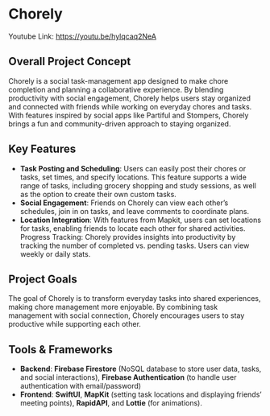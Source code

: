# **Chorely**
Youtube Link: https://youtu.be/hylqcaq2NeA

## **Overall Project Concept**
Chorely is a social task-management app designed to make chore completion and planning a collaborative experience. By blending productivity with social engagement, Chorely helps users stay organized and connected with friends while working on everyday chores and tasks. With features inspired by social apps like Partiful and Stompers, Chorely brings a fun and community-driven approach to staying organized.

## **Key Features**
- **Task Posting and Scheduling**: Users can easily post their chores or tasks, set times, and specify locations. This feature supports a wide range of tasks, including grocery shopping and study sessions, as well as the option to create their own custom tasks.
- **Social Engagement**: Friends on Chorely can view each other’s schedules, join in on tasks, and leave comments to coordinate plans. 
- **Location Integration**: With features from Mapkit, users can set locations for tasks, enabling friends to locate each other for shared activities.
Progress Tracking: Chorely provides insights into productivity by tracking the number of completed vs. pending tasks. Users can view weekly or daily stats.

## **Project Goals**
The goal of Chorely is to transform everyday tasks into shared experiences, making chore management more enjoyable. By combining task management with social connection, Chorely encourages users to stay productive while supporting each other.

## **Tools & Frameworks**
- **Backend**: **Firebase Firestore** (NoSQL database to store user data, tasks, and social interactions), **Firebase Authentication** (to handle user authentication with email/password)
- **Frontend**: **SwiftUI**, **MapKit** (setting task locations and displaying friends’ meeting points), **RapidAPI**, and **Lottie** (for animations).
